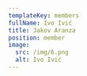 ```yaml
---
templateKey: members
fullName: Ivo Ivić
title: Jakov Aranza
position: member
image:
  src: /img/6.png
  alt: Ivo Ivić
---
```

